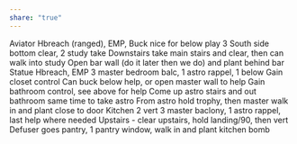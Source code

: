 ```yaml
---
share: "true"
---
```


Aviator
	Hbreach (ranged), EMP, Buck nice for below play
	3 South side bottom clear, 2 study take
	Downstairs take main stairs and clear, then can walk into study
	Open bar wall (do it later then we do) and plant behind bar
Statue
	Hbreach, EMP
	3 master bedroom balc, 1 astro rappel, 1 below
	Gain closet control
		Can buck below help, or open master wall to help
	Gain bathroom control, see above for help
	Come up astro stairs and out bathroom same time to take astro
	From astro hold trophy, then master walk in and plant close to door
Kitchen
	2 vert
	3 master baclony, 1 astro rappel, last help where needed
	Upstairs - clear upstairs, hold landing/90, then vert
	Defuser goes pantry, 1 pantry window, walk in and plant kitchen bomb
	